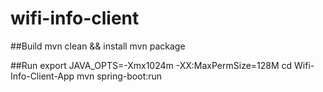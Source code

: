 # wifi-info-client

##Build
mvn clean && install
mvn package

##Run
export JAVA_OPTS=-Xmx1024m -XX:MaxPermSize=128M
cd Wifi-Info-Client-App
mvn spring-boot:run

